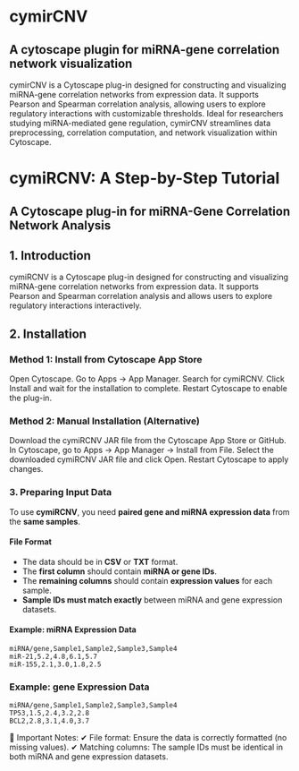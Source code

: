 # cymirCNV
## A cytoscape plugin for miRNA-gene correlation network visualization

cymirCNV is a Cytoscape plug-in designed for constructing and visualizing miRNA-gene correlation networks from expression data. It supports Pearson and Spearman correlation analysis, allowing users to explore regulatory interactions with customizable thresholds. Ideal for researchers studying miRNA-mediated gene regulation, cymirCNV streamlines data preprocessing, correlation computation, and network visualization within Cytoscape.

# cymiRCNV: A Step-by-Step Tutorial
## A Cytoscape plug-in for miRNA-Gene Correlation Network Analysis

## 1. Introduction
cymiRCNV is a Cytoscape plug-in designed for constructing and visualizing miRNA-gene correlation networks from expression data. It supports Pearson and Spearman correlation analysis and allows users to explore regulatory interactions interactively.

## 2. Installation
### Method 1: Install from Cytoscape App Store
Open Cytoscape.
Go to Apps → App Manager.
Search for cymiRCNV.
Click Install and wait for the installation to complete.
Restart Cytoscape to enable the plug-in.
### Method 2: Manual Installation (Alternative)
Download the cymiRCNV JAR file from the Cytoscape App Store or GitHub.
In Cytoscape, go to Apps → App Manager → Install from File.
Select the downloaded cymiRCNV JAR file and click Open.
Restart Cytoscape to apply changes.

### 3. Preparing Input Data  

To use **cymiRCNV**, you need **paired gene and miRNA expression data** from the **same samples**.  

#### File Format  
- The data should be in **CSV** or **TXT** format.  
- The **first column** should contain **miRNA or gene IDs**.  
- The **remaining columns** should contain **expression values** for each sample.  
- **Sample IDs must match exactly** between miRNA and gene expression datasets.  

#### Example: miRNA Expression Data  

```csv
miRNA/gene,Sample1,Sample2,Sample3,Sample4
miR-21,5.2,4.8,6.1,5.7
miR-155,2.1,3.0,1.8,2.5
```
### Example: gene Expression Data
```csv
miRNA/gene,Sample1,Sample2,Sample3,Sample4
TP53,1.5,2.4,3.2,2.8
BCL2,2.8,3.1,4.0,3.7
```

🚨 Important Notes:
✔ File format: Ensure the data is correctly formatted (no missing values).
✔ Matching columns: The sample IDs must be identical in both miRNA and gene expression datasets.
